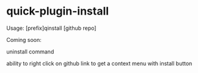 # quick-plugin-install
Usage: [prefix]qinstall [github repo]

Coming soon:

  uninstall command 
  
  ability to right click on github link to get a context menu with install button
